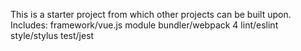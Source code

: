 This is a starter project from which other projects can be built upon.
Includes:
    framework/vue.js
    module bundler/webpack 4
    lint/eslint
    style/stylus
    test/jest